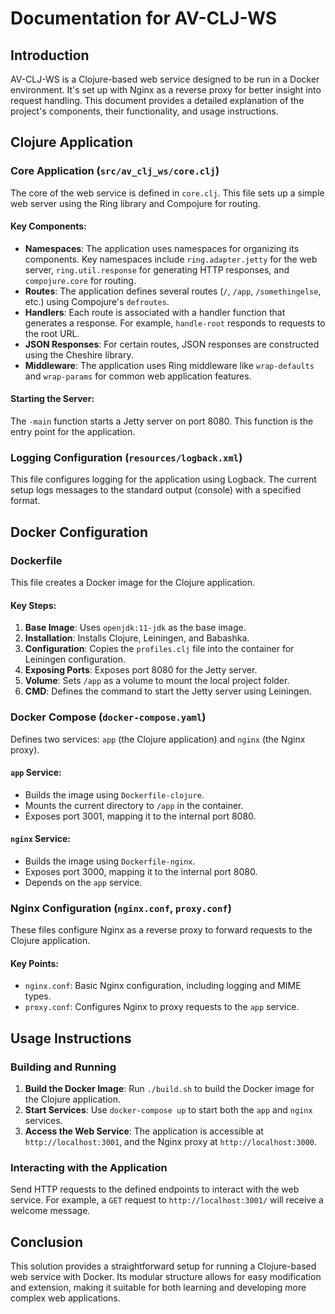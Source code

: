 # Documentation for AV-CLJ-WS

## Introduction

AV-CLJ-WS is a Clojure-based web service designed to be run in a Docker environment. It's set up with Nginx as a reverse proxy for better insight into request handling. This document provides a detailed explanation of the project's components, their functionality, and usage instructions.

## Clojure Application

### Core Application (`src/av_clj_ws/core.clj`)

The core of the web service is defined in `core.clj`. This file sets up a simple web server using the Ring library and Compojure for routing.

#### Key Components:

- **Namespaces**: The application uses namespaces for organizing its components. Key namespaces include `ring.adapter.jetty` for the web server, `ring.util.response` for generating HTTP responses, and `compojure.core` for routing.
- **Routes**: The application defines several routes (`/`, `/app`, `/somethingelse`, etc.) using Compojure's `defroutes`.
- **Handlers**: Each route is associated with a handler function that generates a response. For example, `handle-root` responds to requests to the root URL.
- **JSON Responses**: For certain routes, JSON responses are constructed using the Cheshire library.
- **Middleware**: The application uses Ring middleware like `wrap-defaults` and `wrap-params` for common web application features.

#### Starting the Server:

The `-main` function starts a Jetty server on port 8080. This function is the entry point for the application.

### Logging Configuration (`resources/logback.xml`)

This file configures logging for the application using Logback. The current setup logs messages to the standard output (console) with a specified format.

## Docker Configuration

### Dockerfile

This file creates a Docker image for the Clojure application.

#### Key Steps:

1. **Base Image**: Uses `openjdk:11-jdk` as the base image.
2. **Installation**: Installs Clojure, Leiningen, and Babashka.
3. **Configuration**: Copies the `profiles.clj` file into the container for Leiningen configuration.
4. **Exposing Ports**: Exposes port 8080 for the Jetty server.
5. **Volume**: Sets `/app` as a volume to mount the local project folder.
6. **CMD**: Defines the command to start the Jetty server using Leiningen.

### Docker Compose (`docker-compose.yaml`)

Defines two services: `app` (the Clojure application) and `nginx` (the Nginx proxy).

#### `app` Service:

- Builds the image using `Dockerfile-clojure`.
- Mounts the current directory to `/app` in the container.
- Exposes port 3001, mapping it to the internal port 8080.

#### `nginx` Service:

- Builds the image using `Dockerfile-nginx`.
- Exposes port 3000, mapping it to the internal port 8080.
- Depends on the `app` service.

### Nginx Configuration (`nginx.conf`, `proxy.conf`)

These files configure Nginx as a reverse proxy to forward requests to the Clojure application.

#### Key Points:

- `nginx.conf`: Basic Nginx configuration, including logging and MIME types.
- `proxy.conf`: Configures Nginx to proxy requests to the `app` service.

## Usage Instructions

### Building and Running

1. **Build the Docker Image**: Run `./build.sh` to build the Docker image for the Clojure application.
2. **Start Services**: Use `docker-compose up` to start both the `app` and `nginx` services.
3. **Access the Web Service**: The application is accessible at `http://localhost:3001`, and the Nginx proxy at `http://localhost:3000`.

### Interacting with the Application

Send HTTP requests to the defined endpoints to interact with the web service. For example, a `GET` request to `http://localhost:3001/` will receive a welcome message.

## Conclusion

This solution provides a straightforward setup for running a Clojure-based web service with Docker. Its modular structure allows for easy modification and extension, making it suitable for both learning and developing more complex web applications.